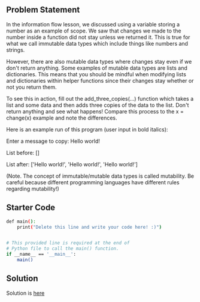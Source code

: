 ## Problem Statement

In the information flow lesson, we discussed using a variable storing a number as an example of scope. We saw that changes we made to the number inside a function did not stay unless we returned it. This is true for what we call immutable data types which include things like numbers and strings.

However, there are also mutable data types where changes stay even if we don't return anything. Some examples of mutable data types are lists and dictionaries. This means that you should be mindful when modifying lists and dictionaries within helper functions since their changes stay whether or not you return them.

To see this in action, fill out the add_three_copies(...) function which takes a list and some data and then adds three copies of the data to the list. Don't return anything and see what happens! Compare this process to the x = change(x) example and note the differences.

Here is an example run of this program (user input in bold italics):

Enter a message to copy: Hello world!

List before: []

List after: ['Hello world!', 'Hello world!', 'Hello world!']

(Note. The concept of immutable/mutable data types is called mutability. Be careful because different programming languages have different rules regarding mutability!)

## Starter Code

```bash
def main():
    print("Delete this line and write your code here! :)")


# This provided line is required at the end of
# Python file to call the main() function.
if __name__ == '__main__':
    main()
```

## Solution

Solution is [here](index.py)